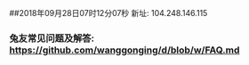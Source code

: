 ##2018年09月28日07时12分07秒 新址: 104.248.146.115
### 兔友常见问题及解答: https://github.com/wanggonging/d/blob/w/FAQ.md
